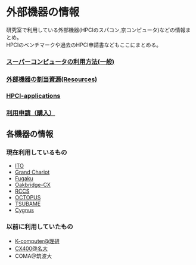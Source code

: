 # 外部機器の情報

研究室で利用している外部機器(HPCIのスパコン,京コンピュータ)などの情報まとめ。  
HPCIのベンチマークや過去のHPCI申請書などもここにまとめる。  

### [スーパーコンピュータの利用方法(一般)](https://github.com/mtbys-lab/hpc-intro/tree/master/Use)
### [外部機器の割当資源(Resources)](https://github.com/mtbys-lab/hpc-intro/tree/master/Resource)
### [HPCI-applications](https://github.com/mtbys-lab/HPCI-applications)
### [利用申請（購入）](https://github.com/mtbys-lab/hpc-intro/tree/master/Buy)

## 各機器の情報

### 現在利用しているもの
- [ITO](https://github.com/mtbys-lab/ito)
- [Grand Chariot](https://github.com/mtbys-lab/Grand-Chariot)
- [Fugaku](https://github.com/mtbys-lab/Fugaku)
- [Oakbridge-CX](https://github.com/mtbys-lab/Oakbridge-CX)
- [RCCS](https://github.com/mtbys-lab/rccs)
- [OCTOPUS](https://github.com/mtbys-lab/octopus)
- [TSUBAME]()
- [Cygnus]()

### 以前に利用していたもの
- [K-computer@理研](https://github.com/mtbys-lab/K-computer)
- [CX400@名大](https://github.com/mtbys-lab/cx400)
- COMA@筑波大

